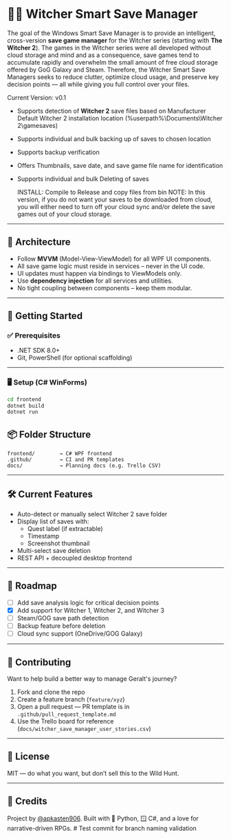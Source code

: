 # 🧙‍♂️ Witcher Smart Save Manager

The goal of the Windows Smart Save Manager is to provide an intelligent, cross-version **save game manager** for the Witcher series (starting with **The Witcher 2**). The games in the Witcher series were all developed without cloud storage and mind and as a consequence, save games tend to accumulate rapidly and overwhelm the small amount of free cloud storage offered by GoG Galaxy and Steam.  Therefore, the Witcher Smart Save Managers seeks to reduce clutter, optimize cloud usage, and preserve key decision points — all while giving you full control over your files.

Current Version: v0.1
- Supports detection of **Witcher 2** save files based on Manufacturer Default Witcher 2 installation location (%userpath%\Documents\Witcher 2\gamesaves)
- Supports individual and bulk backing up of saves to chosen location
- Supports backup verification
- Offers Thumbnails, save date, and save game file name for identification
- Supports individual and bulk Deleting of saves

  INSTALL: Compile to Release and copy files from bin
  NOTE: In this version, if you do not want your saves to be downloaded from cloud, you will either need to turn off your cloud sync and/or delete the save games out of your cloud storage.

---

## 🧱 Architecture

* Follow **MVVM** (Model-View-ViewModel) for all WPF UI components.
* All save game logic must reside in services – never in the UI code.
* UI updates must happen via bindings to ViewModels only.
* Use **dependency injection** for all services and utilities.
* No tight coupling between components – keep them modular.

---

## 🚀 Getting Started

### ✅ Prerequisites

- .NET SDK 8.0+
- Git, PowerShell (for optional scaffolding)

---

### 🖥 Setup (C# WinForms)

```bash
cd frontend
dotnet build
dotnet run
```


## 📦 Folder Structure

```
frontend/        → C# WPF frontend
.github/         → CI and PR templates
docs/            → Planning docs (e.g. Trello CSV)
```

---

## 🛠 Current Features

- Auto-detect or manually select Witcher 2 save folder
- Display list of saves with:
  - Quest label (if extractable)
  - Timestamp
  - Screenshot thumbnail
- Multi-select save deletion
- REST API + decoupled desktop frontend

---

## 🔮 Roadmap

- [ ] Add save analysis logic for critical decision points
- [x] Add support for Witcher 1, Witcher 2, and Witcher 3
- [ ] Steam/GOG save path detection
- [ ] Backup feature before deletion
- [ ] Cloud sync support (OneDrive/GOG Galaxy)

---

## 🤝 Contributing

Want to help build a better way to manage Geralt's journey?

1. Fork and clone the repo
2. Create a feature branch (`feature/xyz`)
3. Open a pull request — PR template is in `.github/pull_request_template.md`
4. Use the Trello board for reference (`docs/witcher_save_manager_user_stories.csv`)

---

## 📜 License

MIT — do what you want, but don’t sell this to the Wild Hunt.

---

## 👑 Credits

Project by [@apkasten906](https://github.com/apkasten906). Built with 🐍 Python, 🪟 C#, and a love for narrative-driven RPGs.
#   T e s t   c o m m i t   f o r   b r a n c h   n a m i n g   v a l i d a t i o n  
 